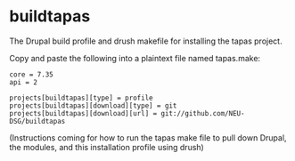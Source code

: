 # buildtapas
The Drupal build profile and drush makefile for installing the tapas project.

Copy and paste the following into a plaintext file named tapas.make:

```
core = 7.35
api = 2

projects[buildtapas][type] = profile
projects[buildtapas][download][type] = git
projects[buildtapas][download][url] = git://github.com/NEU-DSG/buildtapas

```

(Instructions coming for how to run the tapas make file to pull down Drupal, the modules, and this installation profile using drush)

